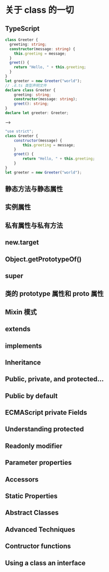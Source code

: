 # 关于 class 的一切

## TypeScript
```ts
class Greeter {
  greeting: string;
  constructor(message: string) {
    this.greeting = message;
  }
  greet() {
    return "Hello, " + this.greeting;
  }
}
let greeter = new Greeter("world");
// .d.ts 类型声明文件
declare class Greeter {
    greeting: string;
    constructor(message: string);
    greet(): string;
}
declare let greeter: Greeter;
```
-->
```js
"use strict";
class Greeter {
    constructor(message) {
        this.greeting = message;
    }
    greet() {
        return "Hello, " + this.greeting;
    }
}
let greeter = new Greeter("world");
```

## 静态方法与静态属性

## 实例属性

## 私有属性与私有方法

## new.target

## Object.getPrototypeOf()

## super

## 类的 prototype 属性和 __proto__ 属性

## Mixin 模式

## extends

## implements

## Inheritance
## Public, private, and protected...
## Public by default
## ECMAScript private Fields
## Understanding protected
## Readonly modifier
## Parameter properties
## Accessors
## Static Properties
## Abstract Classes
## Advanced Techniques
## Contructor functions
## Using a class an interface